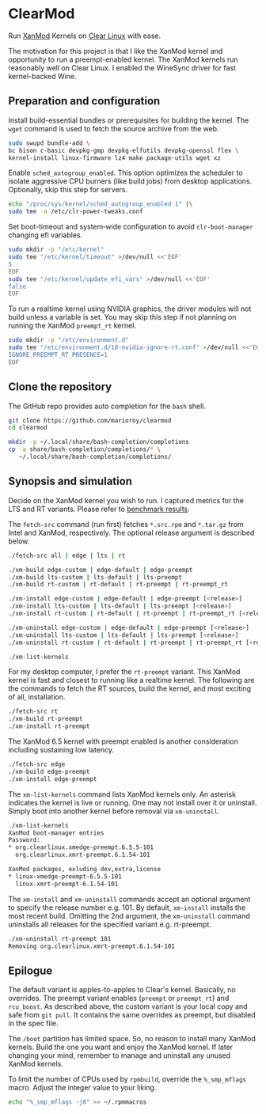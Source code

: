 # ClearMod

Run [XanMod](https://github.com/xanmod) Kernels on [Clear Linux](https://www.clearlinux.org) with ease.

The motivation for this project is that I like the XanMod kernel and opportunity to
run a preempt-enabled kernel. The XanMod kernels run reasonably well on Clear Linux.
I enabled the WineSync driver for fast kernel-backed Wine.

## Preparation and configuration

Install build-essential bundles or prerequisites for building the kernel.
The `wget` command is used to fetch the source archive from the web.

```bash
sudo swupd bundle-add \
bc bison c-basic devpkg-gmp devpkg-elfutils devpkg-openssl flex \
kernel-install linux-firmware lz4 make package-utils wget xz
```

Enable `sched_autogroup_enabled`. This option optimizes the scheduler to
isolate aggressive CPU burners (like build jobs) from desktop applications.
Optionally, skip this step for servers.

```bash
echo "/proc/sys/kernel/sched_autogroup_enabled 1" |\
sudo tee -a /etc/clr-power-tweaks.conf
```

Set boot-timeout and system‐wide configuration to avoid `clr‐boot‐manager`
changing efi variables.

```bash
sudo mkdir -p "/etc/kernel"
sudo tee "/etc/kernel/timeout" >/dev/null <<'EOF'
5
EOF
sudo tee "/etc/kernel/update_efi_vars" >/dev/null <<'EOF'
false
EOF
```

To run a realtime kernel using NVIDIA graphics, the driver modules will not
build unless a variable is set. You may skip this step if not planning on
running the XanMod `preempt_rt` kernel.

```bash
sudo mkdir -p "/etc/environment.d"
sudo tee "/etc/environment.d/10-nvidia-ignore-rt.conf" >/dev/null <<'EOF'
IGNORE_PREEMPT_RT_PRESENCE=1
EOF
```

## Clone the repository

The GitHub repo provides auto completion for the `bash` shell.

```bash
git clone https://github.com/marioroy/clearmod
cd clearmod

mkdir -p ~/.local/share/bash-completion/completions
cp -a share/bash-completion/completions/* \
   ~/.local/share/bash-completion/completions/
```

## Synopsis and simulation

Decide on the XanMod kernel you wish to run. I captured metrics for the LTS
and RT variants. Please refer to [benchmark results](https://gist.github.com/marioroy/7a6384286f367e53758072962ad36c7f).

The `fetch-src` command (run first) fetches `*.src.rpm` and `*.tar.gz` from
Intel and XanMod, respectively. The optional release argument is described below.

```bash
./fetch-src all | edge | lts | rt

./xm-build edge-custom | edge-default | edge-preempt
./xm-build lts-custom | lts-default | lts-preempt
./xm-build rt-custom | rt-default | rt-preempt | rt-preempt_rt

./xm-install edge-custom | edge-default | edge-preempt [<release>]
./xm-install lts-custom | lts-default | lts-preempt [<release>]
./xm-install rt-custom | rt-default | rt-preempt | rt-preempt_rt [<release>]

./xm-uninstall edge-custom | edge-default | edge-preempt [<release>]
./xm-uninstall lts-custom | lts-default | lts-preempt [<release>]
./xm-uninstall rt-custom | rt-default | rt-preempt | rt-preempt_rt [<release>]

./xm-list-kernels
```

For my desktop computer, I prefer the `rt-preempt` variant. This XanMod kernel
is fast and closest to running like a realtime kernel. The following are the
commands to fetch the RT sources, build the kernel, and most exciting of all,
installation.

```bash
./fetch-src rt
./xm-build rt-preempt
./xm-install rt-preempt
```

The XanMod 6.5 kernel with preempt enabled is another consideration including
sustaining low latency.

```bash
./fetch-src edge
./xm-build edge-preempt
./xm-install edge-preempt
```

The `xm-list-kernels` command lists XanMod kernels only. An asterisk indicates
the kernel is live or running. One may not install over it or uninstall. Simply
boot into another kernel before removal via `xm-uninstall`.

```bash
./xm-list-kernels 
XanMod boot-manager entries
Password: 
* org.clearlinux.xmedge-preempt.6.5.5-101
  org.clearlinux.xmrt-preempt.6.1.54-101

XanMod packages, exluding dev,extra,license
* linux-xmedge-preempt-6.5.5-101
  linux-xmrt-preempt-6.1.54-101
```

The `xm-install` and `xm-uninstall` commands accept an optional argument to
specify the release number e.g. 101. By default, `xm-install` installs the most
recent build. Omitting the 2nd argument, the `xm-uninstall` command uninstalls
all releases for the specified variant e.g. rt-preempt.

```bash
./xm-uninstall rt-preempt 101
Removing org.clearlinux.xmrt-preempt.6.1.54-101
```

## Epilogue

The default variant is apples-to-apples to Clear's kernel. Basically, no overrides.
The preempt variant enables (`preempt` or `preempt_rt`) and `rcu_boost`. As described
above, the custom variant is your local copy and safe from `git pull`. It contains 
the same overrides as preempt, but disabled in the spec file.

The `/boot` partition has limited space. So, no reason to install many XanMod
kernels. Build the one you want and enjoy the XanMod kernel. If later changing
your mind, remember to manage and uninstall any unused XanMod kernels.

To limit the number of CPUs used by `rpmbuild`, override the `%_smp_mflags` macro.
Adjust the integer value to your liking.

```bash
echo "%_smp_mflags -j8" >> ~/.rpmmacros
```

